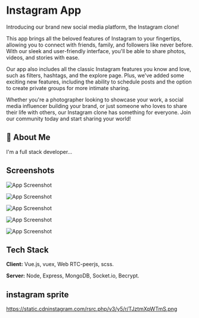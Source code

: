 
# Instagram App

Introducing our brand new social media platform, the Instagram clone!

This app brings all the beloved features of Instagram to your fingertips, allowing you to connect with friends, family, and followers like never before. With our sleek and user-friendly interface, you'll be able to share photos, videos, and stories with ease.

Our app also includes all the classic Instagram features you know and love, such as filters, hashtags, and the explore page. Plus, we've added some exciting new features, including the ability to schedule posts and the option to create private groups for more intimate sharing.

Whether you're a photographer looking to showcase your work, a social media influencer building your brand, or just someone who loves to share their life with others, our Instagram clone has something for everyone. Join our community today and start sharing your world!


## 🚀 About Me
I'm a full stack developer...


## Screenshots

![App Screenshot](https://via.placeholder.com/468x300?text=App+Screenshot+Here)

![App Screenshot](https://via.placeholder.com/468x300?text=App+Screenshot+Here)

![App Screenshot](https://via.placeholder.com/468x300?text=App+Screenshot+Here)

![App Screenshot](https://via.placeholder.com/468x300?text=App+Screenshot+Here)

![App Screenshot](https://via.placeholder.com/468x300?text=App+Screenshot+Here)

## Tech Stack

**Client:** Vue.js, vuex, Web RTC-peerjs, scss.

**Server:** Node, Express, MongoDB, Socket.io, Becrypt.



## instagram sprite

https://static.cdninstagram.com/rsrc.php/v3/y5/r/TJztmXpWTmS.png
